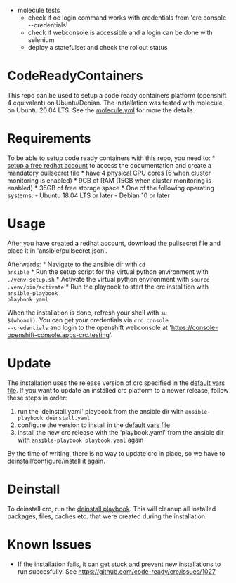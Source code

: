 * molecule tests
  * check if oc login command works with credentials from 'crc console --credentials'
  * check if webconsole is accessible and a login can be done with selenium
  * deploy a statefulset and check the rollout status

# CodeReadyContainers
This repo can be used to setup a code ready containers platform (openshift 4 equivalent) on Ubuntu/Debian.
The installation was tested with molecule on Ubuntu 20.04 LTS. See the [molecule.yml](ansible/roles/download_install_crc/molecule/default/molecule.yml) for more the details.

# Requirements
To be able to setup code ready containers with this repo, you need to:
    * [setup a free redhat account](https://www.google.com/url?sa=t&rct=j&q=&esrc=s&source=web&cd=&cad=rja&uact=8&ved=2ahUKEwjGw8bPx9L3AhUNCewKHT11D7EQFnoECAYQAQ&url=https%3A%2F%2Fwww.redhat.com%2Fwapps%2Fugc%2Fregister.html&usg=AOvVaw0XN5agOwobjJWWJmiitUP7) to access the documentation and create a mandatory pullsecret file
    * have 4 physical CPU cores (6 when cluster monitoring is enabled)
    * 9GB of RAM (15GB when cluster monitoring is enabled)
    * 35GB of free storage space
    * One of the following operating systems:
        - Ubuntu 18.04 LTS or later
        - Debian 10 or later
# Usage
After you have created a redhat account, download the pullsecret file and place it in 'ansible/pullsecret.json'.

Afterwards:
    * Navigate to the ansible dir with <code>cd ansible</code>
    * Run the setup script for the virtual python environment with <code>./venv-setup.sh</code>
    * Activate the virtual python environment with <code>source .venv/bin/activate</code>
    * Run the playbook to start the crc installtion with <code>ansible-playbook playbook.yaml</code>

When the installation is done, refresh your shell with <code>su $(whoami)</code>. You can get your credentials via <code>crc console --credentials</code> and login to the openshift webconsole at 'https://console-openshift-console.apps-crc.testing'.

# Update
The installation uses the release version of crc specified in the [default vars file](ansible/roles/download_install_crc/defaults/main.yml). If you want to update an installed crc platform to a newer release, follow these steps in order:

1. run the 'deinstall.yaml' playbook from the ansible dir with <code>ansible-playbook deinstall.yaml</code>
2. configure the version to install in the [default vars file](ansible/roles/download_install_crc/defaults/main.yml)
3. install the new crc release with the 'playbook.yaml' from the ansible dir with <code>ansible-playbook playbook.yaml</code> again

By the time of writing, there is no way to update crc in place, so we have to deinstall/configure/install it again.

# Deinstall
To deinstall crc, run the [deinstall playbook](ansible/deinstall.yaml). This will cleanup all installed packages, files, caches etc. that were created during the installation.

# Known Issues
* If the installation fails, it can get stuck and prevent new installations to run succesfully. See https://github.com/code-ready/crc/issues/1027
